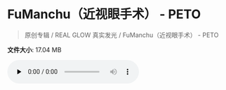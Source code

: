 # FuManchu（近视眼手术） - PETO

> 原创专辑 / REAL GLOW 真实发光 / FuManchu（近视眼手术） - PETO

**文件大小**: 17.04 MB

<audio preload="none" controls><source src="https://file.hsyhx.top/archive/原创专辑/REAL GLOW 真实发光/FuManchu（近视眼手术） - PETO.flac" type="audio/mpeg">🤔 您的浏览器不支持此音频格式</audio>